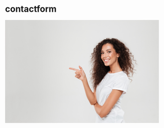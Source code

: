 # contactform  
![contactform](https://github.com/Jenalp6/contactform/blob/master/images/background-new.png)
